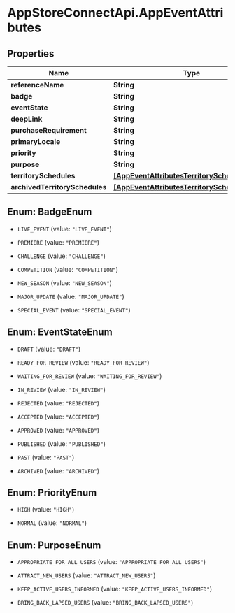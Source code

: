# AppStoreConnectApi.AppEventAttributes

## Properties

Name | Type | Description | Notes
------------ | ------------- | ------------- | -------------
**referenceName** | **String** |  | [optional] 
**badge** | **String** |  | [optional] 
**eventState** | **String** |  | [optional] 
**deepLink** | **String** |  | [optional] 
**purchaseRequirement** | **String** |  | [optional] 
**primaryLocale** | **String** |  | [optional] 
**priority** | **String** |  | [optional] 
**purpose** | **String** |  | [optional] 
**territorySchedules** | [**[AppEventAttributesTerritorySchedulesInner]**](AppEventAttributesTerritorySchedulesInner.md) |  | [optional] 
**archivedTerritorySchedules** | [**[AppEventAttributesTerritorySchedulesInner]**](AppEventAttributesTerritorySchedulesInner.md) |  | [optional] 



## Enum: BadgeEnum


* `LIVE_EVENT` (value: `"LIVE_EVENT"`)

* `PREMIERE` (value: `"PREMIERE"`)

* `CHALLENGE` (value: `"CHALLENGE"`)

* `COMPETITION` (value: `"COMPETITION"`)

* `NEW_SEASON` (value: `"NEW_SEASON"`)

* `MAJOR_UPDATE` (value: `"MAJOR_UPDATE"`)

* `SPECIAL_EVENT` (value: `"SPECIAL_EVENT"`)





## Enum: EventStateEnum


* `DRAFT` (value: `"DRAFT"`)

* `READY_FOR_REVIEW` (value: `"READY_FOR_REVIEW"`)

* `WAITING_FOR_REVIEW` (value: `"WAITING_FOR_REVIEW"`)

* `IN_REVIEW` (value: `"IN_REVIEW"`)

* `REJECTED` (value: `"REJECTED"`)

* `ACCEPTED` (value: `"ACCEPTED"`)

* `APPROVED` (value: `"APPROVED"`)

* `PUBLISHED` (value: `"PUBLISHED"`)

* `PAST` (value: `"PAST"`)

* `ARCHIVED` (value: `"ARCHIVED"`)





## Enum: PriorityEnum


* `HIGH` (value: `"HIGH"`)

* `NORMAL` (value: `"NORMAL"`)





## Enum: PurposeEnum


* `APPROPRIATE_FOR_ALL_USERS` (value: `"APPROPRIATE_FOR_ALL_USERS"`)

* `ATTRACT_NEW_USERS` (value: `"ATTRACT_NEW_USERS"`)

* `KEEP_ACTIVE_USERS_INFORMED` (value: `"KEEP_ACTIVE_USERS_INFORMED"`)

* `BRING_BACK_LAPSED_USERS` (value: `"BRING_BACK_LAPSED_USERS"`)




